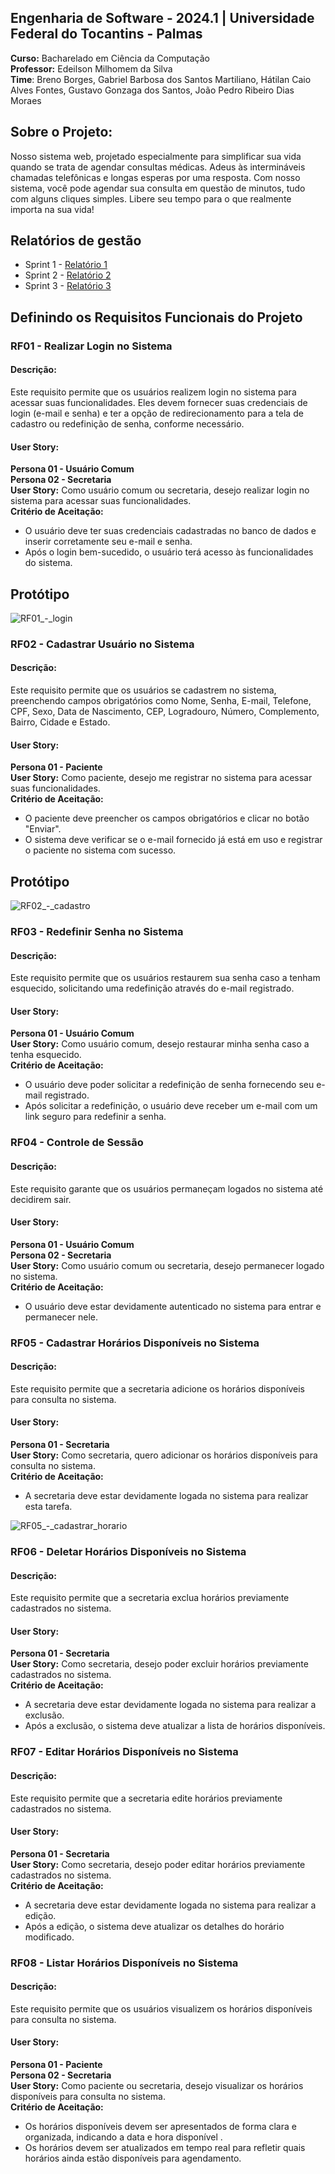 ## Engenharia de Software - 2024.1 | Universidade Federal do Tocantins - Palmas
**Curso:** Bacharelado em Ciência da Computação \
**Professor:** Edeilson Milhomem da Silva\
**Time**: Breno Borges, Gabriel Barbosa dos Santos Martiliano, Hátilan Caio Alves Fontes, Gustavo Gonzaga dos Santos, João Pedro Ribeiro Dias Moraes

## Sobre o Projeto:
Nosso sistema web, projetado especialmente para simplificar sua vida quando se trata de agendar consultas médicas.
Adeus às intermináveis chamadas telefônicas e longas esperas por uma resposta. Com nosso sistema, você pode agendar sua consulta em questão de minutos, tudo com alguns cliques simples. Libere seu tempo para o que realmente importa na sua vida!

## Relatórios de gestão
- Sprint 1 - [Relatório 1](https://github.com/CaesarCrew/Eng_Soft-Grupo1/releases/tag/v1.1.0)
- Sprint 2 - [Relatório 2](https://github.com/CaesarCrew/Eng_Soft-Grupo1/releases/tag/v1.2.0-autentifica%C3%A7%C3%A3o_e_autoriza%C3%A7%C3%A3o)
- Sprint 3 - [Relatório 3](https://github.com/CaesarCrew/Eng_Soft-Grupo1/releases/tag/v1.3.0-mvc)


## Definindo os Requisitos Funcionais do Projeto

### RF01 - Realizar Login no Sistema

#### Descrição:
Este requisito permite que os usuários realizem login no sistema para acessar suas funcionalidades. Eles devem fornecer suas credenciais de login (e-mail e senha) e ter a opção de redirecionamento para a tela de cadastro ou redefinição de senha, conforme necessário.

#### User Story:
**Persona 01 - Usuário Comum**  
**Persona 02 - Secretaria**  
**User Story:** Como usuário comum ou secretaria, desejo realizar login no sistema para acessar suas funcionalidades.  
**Critério de Aceitação:** 
- O usuário deve ter suas credenciais cadastradas no banco de dados e inserir corretamente seu e-mail e senha.
- Após o login bem-sucedido, o usuário terá acesso às funcionalidades do sistema.

## Protótipo
![RF01_-_login](CasosDeUsoExpandido/img/loginPaciente.png)

### RF02 - Cadastrar Usuário no Sistema

#### Descrição:
Este requisito permite que os usuários se cadastrem no sistema, preenchendo campos obrigatórios como Nome, Senha, E-mail, Telefone, CPF, Sexo, Data de Nascimento, CEP, Logradouro, Número, Complemento, Bairro, Cidade e Estado.

#### User Story:
**Persona 01 - Paciente**  
**User Story:** Como paciente, desejo me registrar no sistema para acessar suas funcionalidades.  
**Critério de Aceitação:** 
- O paciente deve preencher os campos obrigatórios e clicar no botão "Enviar".
- O sistema deve verificar se o e-mail fornecido já está em uso e registrar o paciente no sistema com sucesso.

## Protótipo
![RF02_-_cadastro](CasosDeUsoExpandido/img/cadastro.png)

### RF03 - Redefinir Senha no Sistema

#### Descrição:
Este requisito permite que os usuários restaurem sua senha caso a tenham esquecido, solicitando uma redefinição através do e-mail registrado.

#### User Story:
**Persona 01 - Usuário Comum**  
**User Story:** Como usuário comum, desejo restaurar minha senha caso a tenha esquecido.  
**Critério de Aceitação:** 
- O usuário deve poder solicitar a redefinição de senha fornecendo seu e-mail registrado.
- Após solicitar a redefinição, o usuário deve receber um e-mail com um link seguro para redefinir a senha.

### RF04 - Controle de Sessão

#### Descrição:
Este requisito garante que os usuários permaneçam logados no sistema até decidirem sair.

#### User Story:
**Persona 01 - Usuário Comum**  
**Persona 02 - Secretaria**  
**User Story:** Como usuário comum ou secretaria, desejo permanecer logado no sistema.  
**Critério de Aceitação:** 
- O usuário deve estar devidamente autenticado no sistema para entrar e permanecer nele.

### RF05 - Cadastrar Horários Disponíveis no Sistema

#### Descrição:
Este requisito permite que a secretaria adicione os horários disponíveis para consulta no sistema.

#### User Story:
**Persona 01 - Secretaria**  
**User Story:** Como secretaria, quero adicionar os horários disponíveis para consulta no sistema.  
**Critério de Aceitação:** 
- A secretaria deve estar devidamente logada no sistema para realizar esta tarefa.

![RF05_-_cadastrar_horario](CasosDeUsoExpandido/img/adicionarHorarios.png)

### RF06 - Deletar Horários Disponíveis no Sistema

#### Descrição:
Este requisito permite que a secretaria exclua horários previamente cadastrados no sistema.

#### User Story:
**Persona 01 - Secretaria**  
**User Story:** Como secretaria, desejo poder excluir horários previamente cadastrados no sistema.  
**Critério de Aceitação:** 
- A secretaria deve estar devidamente logada no sistema para realizar a exclusão.
- Após a exclusão, o sistema deve atualizar a lista de horários disponíveis.

### RF07 - Editar Horários Disponíveis no Sistema

#### Descrição:
Este requisito permite que a secretaria edite horários previamente cadastrados no sistema.

#### User Story:
**Persona 01 - Secretaria**  
**User Story:** Como secretaria, desejo poder editar horários previamente cadastrados no sistema.  
**Critério de Aceitação:** 
- A secretaria deve estar devidamente logada no sistema para realizar a edição.
- Após a edição, o sistema deve atualizar os detalhes do horário modificado.


### RF08 - Listar Horários Disponíveis no Sistema

#### Descrição:
Este requisito permite que os usuários visualizem os horários disponíveis para consulta no sistema.

#### User Story:
**Persona 01 - Paciente**  
**Persona 02 - Secretaria**  
**User Story:** Como paciente ou secretaria, desejo visualizar os horários disponíveis para consulta no sistema.  
**Critério de Aceitação:** 
- Os horários disponíveis devem ser apresentados de forma clara e organizada, indicando a data e hora disponível .
- Os horários devem ser atualizados em tempo real para refletir quais horários ainda estão disponíveis para agendamento.
